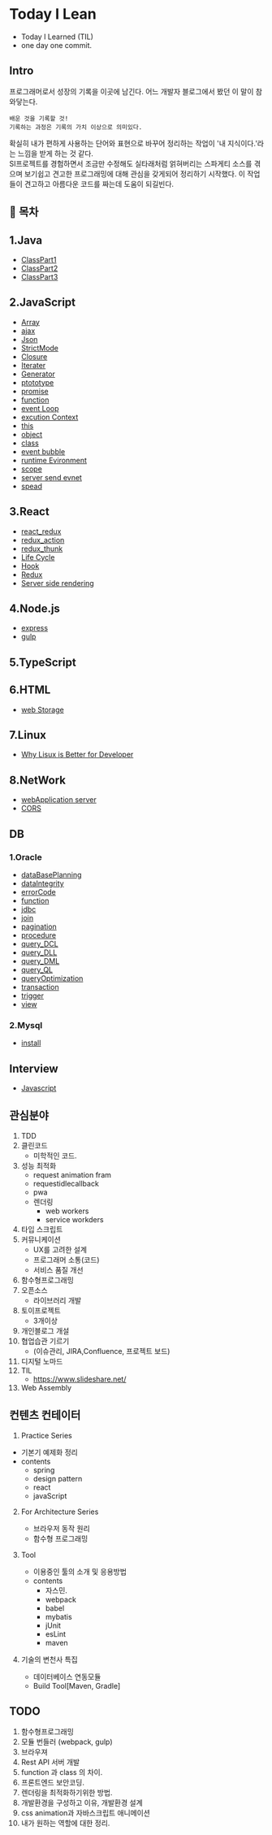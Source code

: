 # Today I Lean
- Today I Learned (TIL)
- one day one commit.

## Intro
프로그래머로서 성장의 기록을 이곳에 남긴다. 어느 개발자 블로그에서 봤던 이 말이 참 와닿는다.  

    배운 것을 기록할 것!  
    기록하는 과정은 기록의 가치 이상으로 의미있다.  


확실히 내가 편하게 사용하는 단어와 표현으로 바꾸어 정리하는 작업이 '내 지식이다.'라는 느낌을 받게 하는 것 같다.  
SI프로젝트를 경험하면서 조금만 수정해도 실타래처럼 얽혀버리는 스파게티 소스를 겪으며 보기쉽고 견고한 프로그래밍에 대해 관심을 갖게되어 정리하기 시작했다. 이 작업들이 견고하고 아름다운 코드를 짜는데 도움이 되길빈다.





## &#128204; 목차


## 1.Java
- [ClassPart1](./java/class_part_1.md)
- [ClassPart2](./java/class_part_2.md)
- [ClassPart3](./java/class_part_3.md)



## 2.JavaScript
- [Array](./javascript/array.md)
- [ajax](./javascript/ajax.md)
- [Json](./javascript/json.md)
- [StrictMode](./javascript/strictMode.md)
- [Closure](./javascript/closure.md)
- [Iterater](./javascript/Iterator.md)
- [Generator](./javascript/Generator.md)
- [ptototype](./javascript/protoType.md)
- [promise](./javascript/promise.md)
- [function](./javascript/function.md)
- [event Loop](./javascript/eventLoop.md)
- [excution Context](./javascript/excutionContext.md)
- [this](./javascript/this.md)
- [object](./javascript/object.md)
- [class](./javascript/class.md)
- [event bubble](./javascript/eventBubble.md)
- [runtime Evironment](./javascript/runtimeEnvironment.md)
- [scope](./javascript/scope.md)
- [server send evnet](./javascript/severSendEvnet.md)
- [spead](./javascript/spread.md)




## 3.React
- [react_redux](./react/react_redux.md)
- [redux_action](./react/redux_action.md)
- [redux_thunk](./react/redux_thunk.md)
- [Life Cycle](./react/lifeCycle.md)
- [Hook](./react/hook.md)
- [Redux](./react/redux.md)
- [Server side rendering](./react/serverSideRendering.md)


## 4.Node.js
- [express](./nodeJS/express.md)
- [gulp](./nodeJS/gulp.md)


## 5.TypeScript


## 6.HTML
- [web Storage](./html/webStorage.md)

## 7.Linux
- [Why Lisux is Better for Developer](./linux/WhyLinuxIsBetterForDeveloper.md)

## 8.NetWork
- [webApplication server](./network/webApplicationServer.md)
- [CORS](./network/CORS.md)

## DB


### 1.Oracle
- [dataBasePlanning](./db/oracle/dataBasePlanning.md)
- [dataIntegrity](./db/oracle/dataIntegrity.md)
- [errorCode](./db/oracle/errorCode.md)
- [function](./db/oracle/function.md)
- [jdbc](./db/oracle/jdbc.md)
- [join](./db/oracle/join.md)
- [pagination](./db/oracle/pagination.md)
- [procedure](./db/oracle/procedure.md)
- [query_DCL](./db/oracle/query_DCL.md)
- [query_DLL](./db/oracle/query_DLL.md)
- [query_DML](./db/oracle/query_DML.md)
- [query_QL](./db/oracle/query_QL.md)
- [queryOptimization](./db/oracle/queryOptimization.md)
- [transaction](./db/oracle/transaction.md)
- [trigger](./db/oracle/trigger.md)
- [view](./db/oracle/view.md)



### 2.Mysql
- [install](./db/mysql/install.md)


## Interview
- [Javascript](./interview/javascript.md)


## 관심분야
1. TDD
2. 클린코드
    - 미학적인 코드.
3. 성능 최적화
    - request animation fram
    - requestidlecallback
    - pwa
    - 렌더링
      - web workers
      - service workders
4. 타입 스크립트
5. 커뮤니케이션
    - UX를 고려한 설계
    - 프로그래머 소통(코드)
    - 서비스 품질 개선
6. 함수형프로그래밍
7. 오픈소스
    - 라이브러리 개발
8. 토이프로젝트
    - 3개이상
9. 개인블로그 개설
10. 협업습관 기르기
    - (이슈관리, JIRA,Confluence, 프로젝트 보드)
11. 디지털 노마드
12. TIL
    - https://www.slideshare.net/
13. Web Assembly



## 컨텐츠 컨테이터

1.  Practice Series
  - 기본기  예제화 정리
  - contents
    - spring
    - design pattern
    - react
    - javaScript

2. For Architecture Series
    - 브라우저 동작 원리
    - 함수형 프로그래밍 

3. Tool
    - 이용중인 툴의 소개 및 응용방법
    - contents
      - 자스민.
      - webpack
      - babel
      - mybatis
      - jUnit
      - esLint
      - maven

4. 기술의 변천사 특집
    - 데이터베이스 연동모듈
    - Build Tool[Maven, Gradle]




## TODO
1. 함수형프로그래밍
2. 모듈 번들러 (webpack, gulp)
4. 브라우져
5. Rest API 서버 개발
6. function 과 class 의 차이.
7. 프론트엔드 보안코딩.
8. 렌더링을 최적화하기위한 방법.
9. 개발환경을 구성하고 이유, 개발환경 설계
10. css animation과 자바스크립트 애니메이션
11. 내가 원하는 역할에 대한 정리.